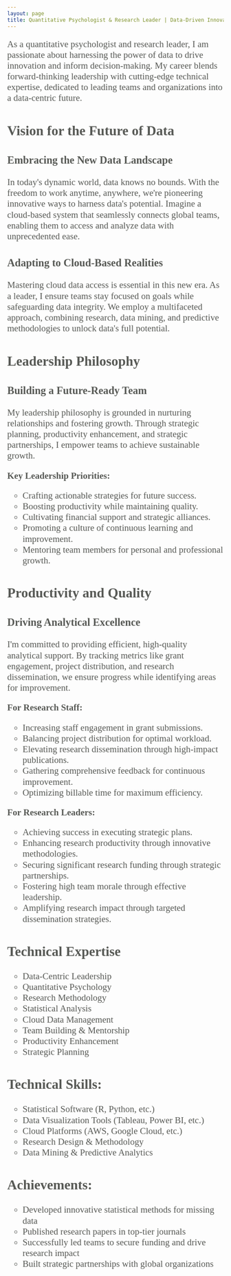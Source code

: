 ```yaml
---
layout: page
title: Quantitative Psychologist & Research Leader | Data-Driven Innovation Expert
---
```


<ul style="color: #585A56; font-family: Aptos; font-size: 1.50em; line-height: 1.2; padding: 0;">

As a quantitative psychologist and research leader, I am passionate about harnessing the power of data to drive innovation and inform decision-making. My career blends forward-thinking leadership with cutting-edge technical expertise, dedicated to leading teams and organizations into a data-centric future.

## Vision for the Future of Data

### Embracing the New Data Landscape

In today's dynamic world, data knows no bounds. With the freedom to work anytime, anywhere, we're pioneering innovative ways to harness data's potential. Imagine a cloud-based system that seamlessly connects global teams, enabling them to access and analyze data with unprecedented ease.

### Adapting to Cloud-Based Realities

Mastering cloud data access is essential in this new era. As a leader, I ensure teams stay focused on goals while safeguarding data integrity. We employ a multifaceted approach, combining research, data mining, and predictive methodologies to unlock data's full potential.

## Leadership Philosophy

### Building a Future-Ready Team

My leadership philosophy is grounded in nurturing relationships and fostering growth. Through strategic planning, productivity enhancement, and strategic partnerships, I empower teams to achieve sustainable growth.

**Key Leadership Priorities:**
- Crafting actionable strategies for future success.
- Boosting productivity while maintaining quality.
- Cultivating financial support and strategic alliances.
- Promoting a culture of continuous learning and improvement.
- Mentoring team members for personal and professional growth.

## Productivity and Quality

### Driving Analytical Excellence

I'm committed to providing efficient, high-quality analytical support. By tracking metrics like grant engagement, project distribution, and research dissemination, we ensure progress while identifying areas for improvement.

**For Research Staff:**
- Increasing staff engagement in grant submissions.
- Balancing project distribution for optimal workload.
- Elevating research dissemination through high-impact publications.
- Gathering comprehensive feedback for continuous improvement.
- Optimizing billable time for maximum efficiency.

**For Research Leaders:**
- Achieving success in executing strategic plans.
- Enhancing research productivity through innovative methodologies.
- Securing significant research funding through strategic partnerships.
- Fostering high team morale through effective leadership.
- Amplifying research impact through targeted dissemination strategies.

## Technical Expertise

* Data-Centric Leadership
* Quantitative Psychology
* Research Methodology
* Statistical Analysis
* Cloud Data Management
* Team Building & Mentorship
* Productivity Enhancement
* Strategic Planning

## Technical Skills:
* Statistical Software (R, Python, etc.)
* Data Visualization Tools (Tableau, Power BI, etc.)
* Cloud Platforms (AWS, Google Cloud, etc.)
* Research Design & Methodology
* Data Mining & Predictive Analytics

## Achievements:
* Developed innovative statistical methods for missing data
* Published research papers in top-tier journals
* Successfully led teams to secure funding and drive research impact
* Built strategic partnerships with global organizations

</ul>
